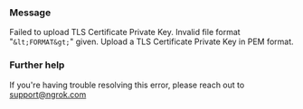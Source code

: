 
### Message
Failed to upload TLS Certificate Private Key. Invalid file format "`&lt;FORMAT&gt;`" given. Upload a TLS Certificate Private Key in PEM format.

### Further help
If you're having trouble resolving this error, please reach out to [support@ngrok.com](mailto:support@ngrok.com?subject=Help%20with%20ERR_NGROK_10029)

